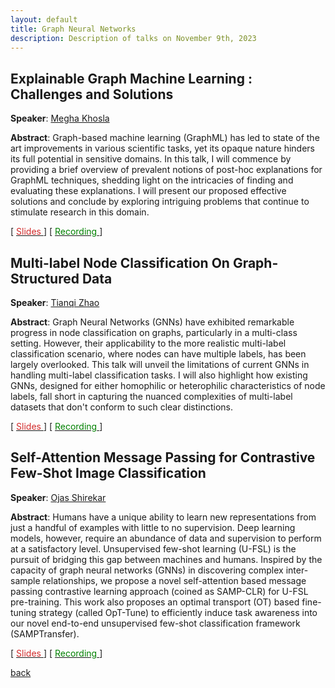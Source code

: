 ```yaml
---
layout: default
title: Graph Neural Networks
description: Description of talks on November 9th, 2023
---
```


## Explainable Graph Machine Learning : Challenges and Solutions

**Speaker**: [Megha Khosla](https://khosla.github.io/)

**Abstract**: Graph-based machine learning (GraphML) has led to state of the art  improvements in various scientific tasks, yet its opaque nature hinders its full potential in sensitive domains. In this talk, I will commence by providing a brief overview of prevalent notions of post-hoc explanations for GraphML techniques, shedding light on the intricacies of finding and evaluating these explanations. I will present our proposed effective solutions and conclude by exploring intriguing problems that continue to stimulate research in this domain.

[ [<span style="color:#D22B2B">Slides</span>
](https://surfdrive.surf.nl/files/index.php/s/LiEThOeFRiMwyrF) ] [ [<span style="color:green">Recording</span>
](https://www.youtube.com/watch?v=J5UDZ3Ln7ac&list=PLdzxeAZte_YvxvSCBiQyDdyO8muNHWnLr&index=6) ]



## Multi-label Node Classification On Graph-Structured Data


**Speaker**: [Tianqi Zhao](https://scholar.google.com/citations?user=g09j58gAAAAJ&hl=en)

**Abstract**: Graph Neural Networks (GNNs) have exhibited remarkable progress in node classification on graphs, particularly in a multi-class setting. However, their applicability to the more realistic multi-label classification scenario, where nodes can have multiple labels, has been largely overlooked. This talk will unveil the limitations of current GNNs in handling multi-label classification tasks. I will also highlight how existing GNNs, designed for either homophilic or heterophilic characteristics of node labels, fall short in capturing the nuanced complexities of multi-label datasets that don't conform to such clear distinctions.

[ [<span style="color:#D22B2B">Slides</span>
](https://surfdrive.surf.nl/files/index.php/s/LiEThOeFRiMwyrF) ] [ [<span style="color:green">Recording</span>
](https://www.youtube.com/watch?v=eGjqgAKEf1o&list=PLdzxeAZte_YvxvSCBiQyDdyO8muNHWnLr&index=8&ab_channel=Elvinisufi) ]



## Self-Attention Message Passing for Contrastive Few-Shot Image Classification


**Speaker**: [Ojas Shirekar](https://scholar.google.com/citations?user=faROrSgAAAAJ&hl=en)

**Abstract**: Humans have a unique ability to learn new representations from just a handful of examples with little to no supervision. Deep learning models, however, require an abundance of data and supervision to perform at a satisfactory level. Unsupervised few-shot learning (U-FSL) is the pursuit of bridging this gap between machines and humans. Inspired by the capacity of graph neural networks (GNNs) in discovering complex inter-sample relationships, we propose a novel self-attention based message passing contrastive learning approach (coined as SAMP-CLR) for U-FSL pre-training. This work also proposes an optimal transport (OT) based fine-tuning strategy (called OpT-Tune) to efficiently induce task awareness into our novel end-to-end unsupervised few-shot classification framework (SAMPTransfer).



[ [<span style="color:#D22B2B">Slides</span>
](https://surfdrive.surf.nl/files/index.php/s/LiEThOeFRiMwyrF) ] [ [<span style="color:green">Recording</span>
](https://www.youtube.com/watch?v=1RyKfa002z8&list=PLdzxeAZte_YvxvSCBiQyDdyO8muNHWnLr&index=6&ab_channel=Elvinisufi) ]





[back](../index.md#november-9th-2023-graph-neural-networks)
